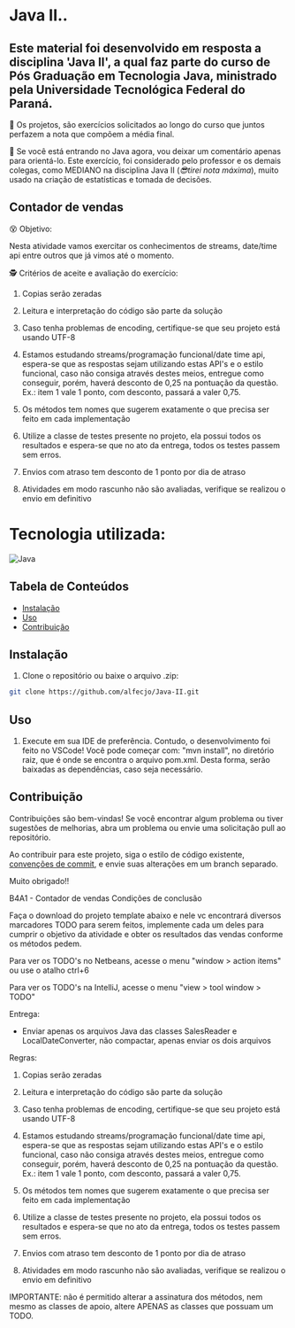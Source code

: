 # Java II..

## Este material foi desenvolvido em resposta a disciplina 'Java II', a qual faz parte do curso de Pós Graduação em Tecnologia Java, ministrado pela Universidade Tecnológica Federal do Paraná.

🎉 Os projetos, são exercícios solicitados ao longo do curso que juntos perfazem a nota que compõem a média final.

🥋 Se você está entrando no Java agora, vou deixar um comentário apenas para orientá-lo. Este exercício, foi considerado pelo professor e os demais colegas, como MEDIANO na disciplina Java II (_😎tirei nota máxima_), muito usado na criação de estatísticas e tomada de decisões.

## Contador de vendas 

😵 Objetivo:

Nesta atividade vamos exercitar os conhecimentos de streams, date/time api entre outros que já vimos até o momento.

🕵️ Critérios de aceite e avaliação do exercício:

1. Copias serão zeradas

2. Leitura e interpretação do código são parte da solução

3. Caso tenha problemas de encoding, certifique-se que seu projeto está usando UTF-8

4. Estamos estudando streams/programação funcional/date time api, espera-se que as respostas sejam utilizando estas API's e o estilo funcional, caso não consiga através destes meios, entregue como conseguir, porém, haverá desconto de 0,25 na pontuação da questão. Ex.: item 1 vale 1 ponto, com desconto, passará a valer 0,75.

5. Os métodos tem nomes que sugerem exatamente o que precisa ser feito em cada implementação

6. Utilize a classe de testes presente no projeto, ela possui todos os resultados e espera-se que no ato da entrega, todos os testes passem sem erros.

7. Envios com atraso tem desconto de 1 ponto por dia de atraso

8. Atividades em modo rascunho não são avaliadas, verifique se realizou o envio em definitivo

# Tecnologia utilizada:

![Java](https://img.shields.io/badge/java-%23ED8B00.svg?style=for-the-badge&logo=openjdk&logoColor=white)

## Tabela de Conteúdos

- [Instalação](#Instalação)
- [Uso](#Uso)
- [Contribuição](#Contribuição)

## Instalação

1. Clone o repositório ou baixe o arquivo .zip:

```bash
git clone https://github.com/alfecjo/Java-II.git
```
## Uso

1. Execute em sua IDE de preferência. Contudo, o desenvolvimento foi feito no VSCode! Você pode começar com: "mvn install", no diretório raiz, que é onde se encontra o
   arquivo pom.xml. Desta forma, serão baixadas as dependências, caso seja necessário.

## Contribuição

Contribuições são bem-vindas! Se você encontrar algum problema ou tiver sugestões de melhorias, abra um problema ou envie uma solicitação pull ao repositório.

Ao contribuir para este projeto, siga o estilo de código existente, [convenções de commit](https://www.conventionalcommits.org/en/v1.0.0/), e envie suas alterações em um branch separado.

Muito obrigado!!





B4A1 - Contador de vendas
Condições de conclusão

 

Faça o download do projeto template abaixo e nele vc encontrará diversos marcadores TODO para serem feitos, implemente cada um deles para cumprir o objetivo da atividade e obter os resultados das vendas conforme os métodos pedem.

Para ver os TODO's no Netbeans, acesse o menu "window > action items" ou use o atalho ctrl+6

Para ver os TODO's na IntelliJ, acesse o menu "view > tool window > TODO"

Entrega:

- Enviar apenas os arquivos Java das classes SalesReader e LocalDateConverter, não compactar, apenas enviar os dois arquivos

Regras:

1. Copias serão zeradas

2. Leitura e interpretação do código são parte da solução

3. Caso tenha problemas de encoding, certifique-se que seu projeto está usando UTF-8

4. Estamos estudando streams/programação funcional/date time api, espera-se que as respostas sejam utilizando estas API's e o estilo funcional, caso não consiga através destes meios, entregue como conseguir, porém, haverá desconto de 0,25 na pontuação da questão. Ex.: item 1 vale 1 ponto, com desconto, passará a valer 0,75.

5. Os métodos tem nomes que sugerem exatamente o que precisa ser feito em cada implementação

6. Utilize a classe de testes presente no projeto, ela possui todos os resultados e espera-se que no ato da entrega, todos os testes passem sem erros.

7. Envios com atraso tem desconto de 1 ponto por dia de atraso

8. Atividades em modo rascunho não são avaliadas, verifique se realizou o envio em definitivo

IMPORTANTE: não é permitido alterar a assinatura dos métodos, nem mesmo as classes de apoio, altere APENAS as classes que possuam um TODO.
